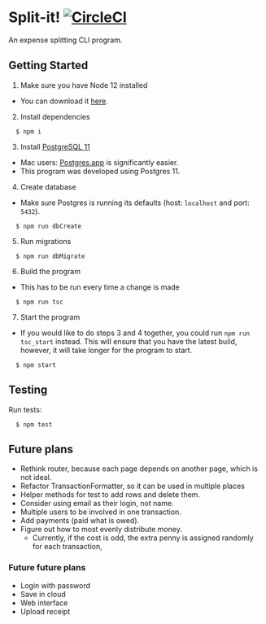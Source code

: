 # Split-it! [![CircleCI](https://circleci.com/gh/k3ntako/split-it.svg?style=svg)](https://circleci.com/gh/k3ntako/split-it)

An expense splitting CLI program.

## Getting Started

1. Make sure you have Node 12 installed

- You can download it [here](https://nodejs.org/en/).

2. Install dependencies

```
  $ npm i
```

3. Install [PostgreSQL 11](https://www.postgresql.org/download/)

- Mac users: [Postgres.app](https://postgresapp.com/) is significantly easier.
- This program was developed using Postgres 11.

4. Create database

- Make sure Postgres is running its defaults (host: `localhost` and port: `5432`).

```
  $ npm run dbCreate
```

5. Run migrations

```
  $ npm run dbMigrate
```

6. Build the program

- This has to be run every time a change is made

```
  $ npm run tsc
```

7. Start the program

- If you would like to do steps 3 and 4 together, you could run `npm run tsc_start` instead. This will ensure that you have the latest build, however, it will take longer for the program to start.

```
  $ npm start
```

## Testing

Run tests:

```
  $ npm test
```

## Future plans

- Rethink router, because each page depends on another page, which is not ideal.
- Refactor TransactionFormatter, so it can be used in multiple places
- Helper methods for test to add rows and delete them.
- Consider using email as their login, not name.
- Multiple users to be involved in one transaction.
- Add payments (paid what is owed).
- Figure out how to most evenly distribute money.
  - Currently, if the cost is odd, the extra penny is assigned randomly for each transaction,

### Future future plans

- Login with password
- Save in cloud
- Web interface
- Upload receipt
